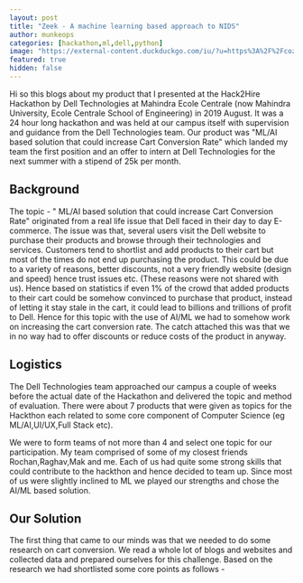 ```yaml
---
layout: post
title: "Zeek - A machine learning based approach to NIDS"
author: munkeops
categories: [hackathon,ml,dell,python]
image: "https://external-content.duckduckgo.com/iu/?u=https%3A%2F%2Fcozebeweging.com%2Fepeml%2FS5uRifMm9qHXVe1YWFWYNQHaHa.jpg&f=1&nofb=1"
featured: true
hidden: false
---
```


Hi so this blogs about my product that I presented at the Hack2Hire Hackathon by Dell Technologies at Mahindra Ecole Centrale (now Mahindra University, Ecole Centrale School of Engineering) in 2019 August. It was a 24 hour long hackathon and was held at our campus itself with supervision and guidance from the Dell Technologies team. Our product was "ML/AI based solution that could increase Cart Conversion Rate" which landed my team the first position and an offer to intern at Dell Technologies for the next summer with a stipend of 25k per month.

## Background 

The topic - " ML/AI based solution that could increase Cart Conversion Rate" originated from a real life issue that Dell faced in their day to day E-commerce. The issue was that, several users visit the Dell website to purchase their products and browse through their technologies and services. Customers tend to shortlist and add products to their cart but most of the times do not end up purchasing the product. This could be due to a variety of reasons, better discounts, not a very friendly website (design and speed) hence trust issues etc. (These reasons were not shared with us). Hence based on statistics if even 1% of the crowd that added products to their cart could be somehow convinced to purchase that product, instead of letting it stay stale in the cart, it could lead to billions and trillions of profit to Dell. Hence for this topic with the use of AI/ML we had to somehow work on increasing the cart conversion rate. The catch attached this was that we in no way had to offer discounts or reduce costs of the product in anyway.   

## Logistics 

The Dell Technologies team approached our campus a couple of weeks before the actual date of the Hackathon and delivered the topic and method of evaluation. There were about 7 products that were given as topics for the Hackthon each related to some core component of Computer Science (eg ML/AI,UI/UX,Full Stack etc).

We were to form teams of not more than 4 and select one topic for our participation. My team comprised of some of my closest friends Rochan,Raghav,Mak and me. Each of us had quite some strong skills that could contribute to the hackthon and hence decided to team up. Since most of us were slightly inclined to ML we played our strengths and chose the AI/ML based solution. 

## Our Solution

The first thing that came to our minds was that we needed to do some research on cart conversion. We read a whole lot of blogs and websites and collected data and prepared ourselves for this challenge. Based on the research we had shortlisted some core points as follows -


